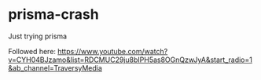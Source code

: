 # prisma-crash
Just trying prisma

Followed here:
https://www.youtube.com/watch?v=CYH04BJzamo&list=RDCMUC29ju8bIPH5as8OGnQzwJyA&start_radio=1&ab_channel=TraversyMedia
